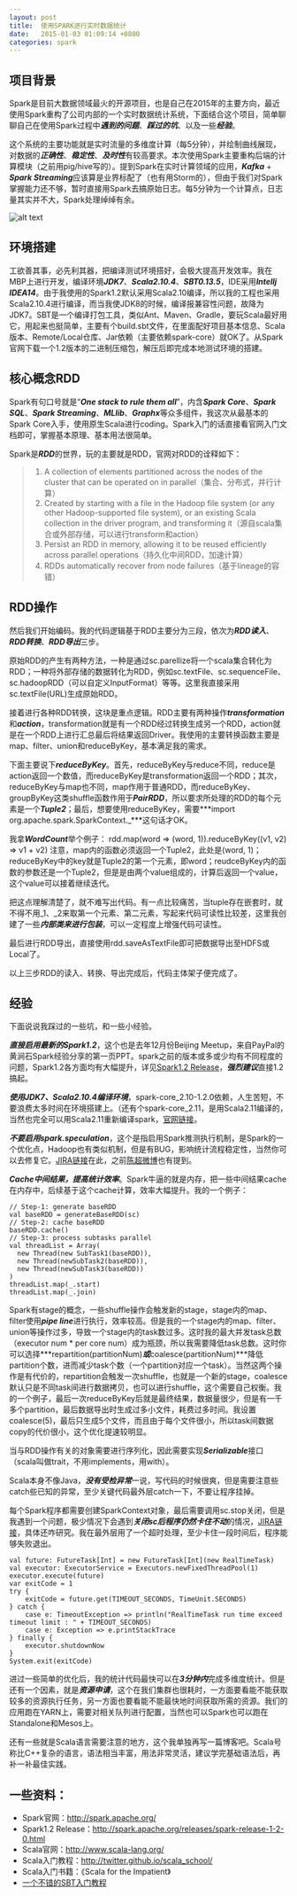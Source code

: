 ```yaml
---
layout: post
title:  使用SPARK进行实时数据统计
date:   2015-01-03 01:09:14 +0800
categories: spark
---
```


## 项目背景

Spark是目前大数据领域最火的开源项目，也是自己在2015年的主要方向，最近使用Spark重构了公司内部的一个实时数据统计系统，下面结合这个项目，简单聊聊自己在使用Spark过程中***遇到的问题***、***踩过的坑***、以及一些***经验***。

这个系统的主要功能就是实时流量的多维度计算（每5分钟），并绘制曲线展现，对数据的***正确性***、***稳定性***、***及时性***有较高要求。本次使用Spark主要重构后端的计算模块（之前用pig/hive写的）。提到Spark在实时计算领域的应用，***Kafka*** + ***Spark Streaming***应该算是业界标配了（也有用Storm的），但由于我们对Spark掌握能力还不够，暂时直接用Spark去搞原始日志。每5分钟为一个计算点，日志量其实并不大，Spark处理绰绰有余。

![alt text](http://spark.apache.org/images/spark-logo.png "Spark-Logo")

## 环境搭建

工欲善其事，必先利其器，把编译测试环境搭好，会极大提高开发效率。我在MBP上进行开发，编译环境***JDK7***、***Scala2.10.4***、***SBT0.13.5***，IDE采用***Intellj IDEA14***。由于我使用的Spark1.2默认采用Scala2.10编译，所以我的工程也采用Scala2.10.4进行编译，而当我使JDK8的时候，编译报兼容性问题，故降为JDK7。SBT是一个编译打包工具，类似Ant、Maven、Gradle，要玩Scala最好用它，用起来也挺简单，主要有个build.sbt文件，在里面配好项目基本信息、Scala版本、Remote/Local仓库、Jar依赖（主要依赖spark-core）就OK了。从Spark官网下载一个1.2版本的二进制压缩包，解压后即完成本地测试环境的搭建。

## 核心概念RDD

Spark有句口号就是“***One stack to rule them all***”，内含***Spark Core***、***Spark SQL***、***Spark Streaming***、***MLlib***、***Graphx***等众多组件，我这次从最基本的Spark Core入手，使用原生Scala进行coding。Spark入门的话直接看官网入门文档即可，掌握基本原理、基本用法很简单。

Spark是***RDD***的世界，玩的主要就是RDD，官网对RDD的诠释如下：
> 1. A collection of elements partitioned across the nodes of the cluster that can be operated on in parallel（集合、分布式，并行计算）
> 2. Created by starting with a file in the Hadoop file system (or any other Hadoop-supported file system), or an existing Scala collection in the driver program, and transforming it（源自scala集合或外部存储，可以进行transform和action）
> 3. Persist an RDD in memory, allowing it to be reused efficiently across parallel operations（持久化中间RDD，加速计算）
> 4. RDDs automatically recover from node failures（基于lineage的容错）

## RDD操作

然后我们开始编码。我的代码逻辑基于RDD主要分为三段，依次为***RDD读入***、***RDD转换***、***RDD导出***三步。

原始RDD的产生有两种方法，一种是通过sc.parellize将一个scala集合转化为RDD；一种将外部存储的数据转化为RDD，例如sc.textFile、sc.sequenceFile、sc.hadoopRDD（可以自定义InputFormat）等等。这里我直接采用sc.textFile(URL)生成原始RDD。

接着进行各种RDD转换，这块是重点逻辑。RDD主要有两种操作***transformation***和***action***，transformation就是有一个RDD经过转换生成另一个RDD，action就是在一个RDD上进行汇总最后将结果返回Driver。我使用的主要转换函数主要是map、filter、union和reduceByKey，基本满足我的需求。

下面主要说下***reduceByKey***。首先，reduceByKey与reduce不同，reduce是action返回一个数值，而reduceByKey是transformation返回一个RDD；其次，reduceByKey与map也不同，map作用于普通RDD，而reduceByKey、groupByKey这类shuffle函数作用于***PairRDD***，所以要求所处理的RDD的每个元素是一个***Tuple2***；最后，想要使用reduceByKey，需要***import org.apache.spark.SparkContext._***这句话才OK。

我拿***WordCount***举个例子：
rdd.map(word => (word, 1)).reduceByKey((v1, v2) => v1 + v2)
注意，map内的函数必须返回一个Tuple2，此处是(word, 1)；reduceByKey中的key就是Tuple2的第一个元素，即word；reudceByKey内的函数的参数还是一个Tuple2，但是是由两个value组成的，计算后返回一个value，这个value可以接着继续迭代。

把这点理解清楚了，就不难写出代码。有一点比较痛苦，当tuple存在嵌套时，就不得不用_1、_2来取第一个元素、第二元素，写起来代码可读性比较差，这里我创建了一些***内部类来进行包装***，可以一定程度上增强代码可读性。

最后进行RDD导出，直接使用rdd.saveAsTextFile即可把数据导出至HDFS或Local了。

以上三步RDD的读入、转换、导出完成后，代码主体架子便完成了。

## 经验

下面说说我踩过的一些坑，和一些小经验。

***直接启用最新的Spark1.2***，这个也是去年12月份Beijing Meetup，来自PayPal的黄涧石Spark经验分享的第一页PPT。spark之前的版本或多或少均有不同程度的问题，Spark1.2各方面均有大幅提升，详见[Spark1.2 Release](http://spark.apache.org/releases/spark-release-1-2-0.html)，***强烈建议***直接1.2搞起。

***使用JDK7、Scala2.10.4编译环境***，spark-core_2.10-1.2.0依赖，人生苦短，不要浪费太多时间在环境搭建上。（还有个spark-core_2.11，是用Scala2.11编译的，当然也完全可以用Scala2.11重新编译spark，[官网链接](http://spark.apache.org/docs/latest/building-spark.html#building-for-scala-211)。

***不要启用spark.speculation***，这个是指启用Spark推测执行机制，是Spark的一个优化点，Hadoop也有类似机制，但是有BUG，影响统计流程稳定性，当然你可以去修复它。[JIRA链接](http://t.cn/RZUPgEZ?u=2427726341&m=3793837489421258&cu=1868788825)在此，之前[陈超微博](http://weibo.com/2427726341/BDn8MDwTM?from=page_1005052427726341_profile&wvr=6&mod=weibotime&type=comment)也有提到。

***Cache中间结果，提高统计效率***。Spark牛逼的就是内存，把一些中间结果cache在内存中，后续基于这个cache计算，效率大幅提升。我的一个例子：

    // Step-1: generate baseRDD
    val baseRDD = generateBaseRDD(sc)
    // Step-2: cache baseRDD
    baseRDD.cache()
    // Step-3: process subtasks parallel
    val threadList = Array(
      new Thread(new SubTask1(baseRDD)),
      new Thread(newSubTask2(baseRDD)),
      new Thread(newSubTask3(baseRDD))
    )
    threadList.map(_.start)
    threadList.map(_.join)

Spark有stage的概念，一些shuffle操作会触发新的stage，stage内的map、filter使用***pipe line***进行执行，效率较高。但是我的一个stage内的map、filter、union等操作过多，导致一个stage内的task数过多。这时我的最大并发task总数（executor num * per core num）成为瓶颈，所以我需要降低task总数。这时你可以选择***repartition(partitionNum)***或***coalesce(partitionNum)***降低partition个数，进而减少task个数（一个partition对应一个task）。当然这两个操作是有代价的，repartition会触发一次shuffle，也就是一个新的stage，coalesce默认只是不同task间进行数据拷贝，也可以进行shuffle，这个需要自己权衡。我的一个例子，最后一次reduceByKey后就是最终结果，数据量很少，但是有一千多个partition，最后数据导出时生成过多小文件，耗费过多时间。我设置coalesce(5)，最后只生成5个文件，而且由于每个文件很小，所以task间数据copy的代价很小，这个优化提速较明显。

当与RDD操作有关的对象需要进行序列化，因此需要实现***Serializable***接口（scala叫做trait，不用implements，用with）。

Scala本身不像Java，***没有受检异常***一说，写代码的时候很爽，但是需要注意些catch些已知的异常，至少关键代码最外层catch一下，不要让程序挂掉。

每个Spark程序都需要创建SparkContext对象，最后需要调用sc.stop关闭，但是我遇到一个问题，极少情况下会遇到***关闭sc后程序仍然卡住不动***的情况，[JIRA链接](https://issues.apache.org/jira/browse/SPARK-2892)，具体还咋研究。我在最外层用了一个超时处理，至少卡住一段时间后，程序能够失败退出。

    val future: FutureTask[Int] = new FutureTask[Int](new RealTimeTask)
    val executor: ExecutorService = Executors.newFixedThreadPool(1)
    executor.execute(future)
    var exitCode = 1
    try {
    	exitCode = future.get(TIMEOUT_SECONDS, TimeUnit.SECONDS)
    } catch {
    	case e: TimeoutException => println("RealTimeTask run time exceed timeout limit : " + TIMEOUT_SECONDS)
    	case e: Exception => e.printStackTrace
    } finally {
    	executor.shutdownNow
    }
    System.exit(exitCode)

进过一些简单的优化后，我的统计代码最快可以在***3分钟内***完成多维度统计。但是还有一个因素，就是***资源申请***，这个在我们集群也很耗时，一方面要看能不能获取较多的资源执行任务，另一方面也要看能不能最快地时间获取所需的资源。我们的应用跑在YARN上，需要对相关队列进行配置，当然也可以Spark也可以跑在Standalone和Mesos上。

还有一些就是Scala语言需要注意的地方，这个我单独再写一篇博客吧。Scala号称比C++复杂的语言，语法相当丰富，用法非常灵活，建议学完基础语法后，再补一补最佳实践。

## 一些资料：

* Spark官网：http://spark.apache.org/
* Spark1.2 Release：http://spark.apache.org/releases/spark-release-1-2-0.html
* Scala官网：http://www.scala-lang.org/
* Scala入门教程：http://twitter.github.io/scala_school/
* Scala入门书籍：《Scala for the Impatient》
* [一个不错的SBT入门教程](https://github.com/CSUG/real_world_scala/blob/master/02_sbt.markdown)